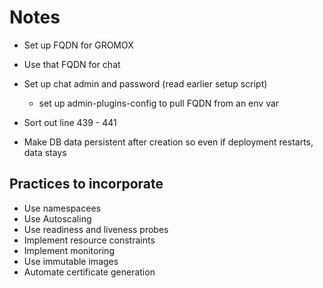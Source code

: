 # Notes

* Set up FQDN for GROMOX
* Use that FQDN for chat
* Set up chat admin and password (read earlier setup script)
  * set up admin-plugins-config to pull FQDN from an env var
* Sort out line 439 - 441


* Make DB data persistent after creation so even if deployment restarts, data stays


## Practices to incorporate
* Use namespacees
* Use Autoscaling
* Use readiness and liveness probes
* Implement resource constraints
* Implement monitoring
* Use immutable images
* Automate certificate generation
